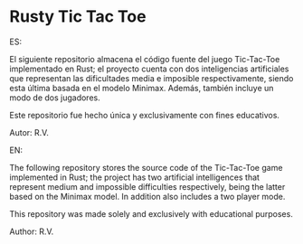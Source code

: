 # Rusty Tic Tac Toe

ES:

El siguiente repositorio almacena el código fuente del
juego Tic-Tac-Toe implementado en Rust; el proyecto
cuenta con dos inteligencias artificiales que representan
las dificultades media e imposible respectivamente, siendo
esta última basada en el modelo Minimax. Además, también
incluye un modo de dos jugadores.

Este repositorio fue hecho única y exclusivamente con
fines educativos.

Autor: R.V.

EN:

The following repository stores the source code of the
Tic-Tac-Toe game implemented in Rust; the project
has two artificial intelligences that represent
medium and impossible difficulties respectively, being
the latter based on the Minimax model. In addition also
includes a two player mode.

This repository was made solely and exclusively with
educational purposes.

Author: R.V.
